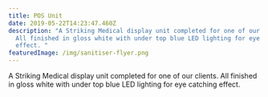 ```yaml
---
title: POS Unit
date: 2019-05-22T14:23:47.460Z
description: "A Striking Medical display unit completed for one of our clients.
  All finished in gloss white with under top blue LED lighting for eye catching
  effect. "
featuredImage: /img/sanitiser-flyer.png
---
```

A Striking Medical display unit completed for one of our clients. All finished in gloss white with under top blue LED lighting for eye catching effect.
